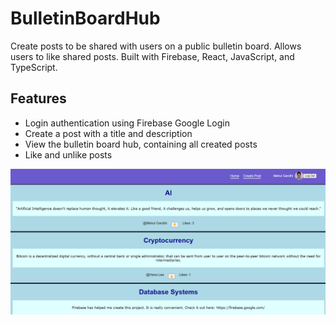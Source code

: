 # BulletinBoardHub
Create posts to be shared with users on a public bulletin board. Allows users to like shared posts. Built with Firebase, React, JavaScript, and TypeScript.

## Features

- Login authentication using Firebase Google Login
- Create a post with a title and description
- View the bulletin board hub, containing all created posts
- Like and unlike posts

![BulletinBoard picture](src/assets/board.png)

